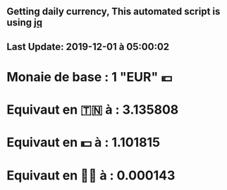 ## Getting daily currency, This automated script is using [jq](https://stedolan.github.io/jq/)
## Last Update:  2019-12-01 à 05:00:02
 # Monaie de base : 1 "EUR" 💶 
 # Equivaut en 🇹🇳 à :  3.135808 
 # Equivaut en 💵 à : 1.101815
 # Equivaut en 🐱‍💻 à :  0.000143
